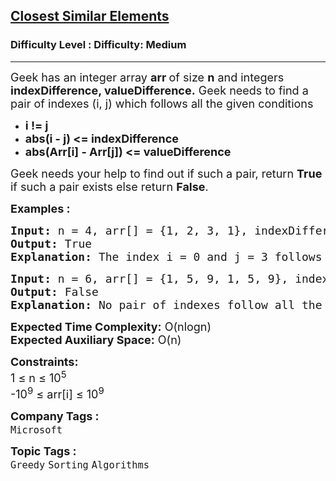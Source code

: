 <h2><a href="https://www.geeksforgeeks.org/problems/water-the-plants--141631/1?page=1&difficulty=Medium&status=unsolved&sortBy=submissions">Closest Similar Elements</a></h2><h3>Difficulty Level : Difficulty: Medium</h3><hr><div class="problems_problem_content__Xm_eO"><p><span style="font-size: 18px;">Geek has an integer array <strong>arr </strong>of size <strong>n</strong>&nbsp;and integers <strong>indexDifference, valueDifference.</strong> Geek needs to find a pair of indexes (i, j) which follows all the given conditions<br></span></p>
<ul>
<li><strong><span style="font-size: 18px;">i != j</span></strong></li>
<li><strong><span style="font-size: 18px;">abs(i - j) &lt;= indexDifference</span></strong></li>
<li><strong><span style="font-size: 18px;">abs(Arr[i] - Arr[j]) &lt;= valueDifference</span></strong></li>
</ul>
<p><span style="font-size: 18px;">Geek needs your help to find out if such a pair, return <strong>True</strong> if such a pair exists else return <strong>False</strong>.</span></p>
<p><span style="font-size: 18px;"><strong>Examples :</strong></span></p>
<pre><span style="font-size: 18px;"><strong>Input: </strong>n = 4, arr[] = {1, 2, 3, 1}, indexDifference = 3, valueDifference = 0
<strong>Output: </strong>True
<strong>Explanation: </strong>The index i = 0 and j = 3 follows all the given conditions hence the output is <strong>True</strong>.</span></pre>
<pre><span style="font-size: 18px;"><strong>Input: </strong>n = 6, arr[] = {1, 5, 9, 1, 5, 9}, indexDifference = 2, valueDifference = 3
<strong>Output: </strong>False
<strong>Explanation: </strong>No pair of indexes follow all the given conditions hence the output is <strong>False</strong>.</span></pre>
<p><span style="font-size: 18px;"><strong>Expected Time Complexity:</strong> O(nlogn)<br><strong>Expected Auxiliary Space:</strong> O(n)</span></p>
<p><span style="font-size: 18px;"><strong>Constraints:</strong><br>1 ≤ n ≤ 10<sup>5</sup><br>-10<sup>9</sup> ≤ arr[i] ≤ 10<sup>9</sup></span></p></div><p><span style=font-size:18px><strong>Company Tags : </strong><br><code>Microsoft</code>&nbsp;<br><p><span style=font-size:18px><strong>Topic Tags : </strong><br><code>Greedy</code>&nbsp;<code>Sorting</code>&nbsp;<code>Algorithms</code>&nbsp;